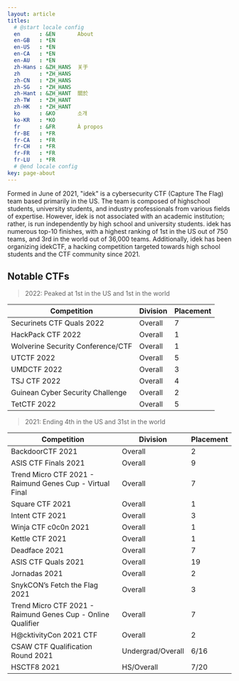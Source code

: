 ```yaml
---
layout: article
titles:
  # @start locale config
  en      : &EN       About
  en-GB   : *EN
  en-US   : *EN
  en-CA   : *EN
  en-AU   : *EN
  zh-Hans : &ZH_HANS  关于
  zh      : *ZH_HANS
  zh-CN   : *ZH_HANS
  zh-SG   : *ZH_HANS
  zh-Hant : &ZH_HANT  關於
  zh-TW   : *ZH_HANT
  zh-HK   : *ZH_HANT
  ko      : &KO       소개
  ko-KR   : *KO
  fr      : &FR       À propos
  fr-BE   : *FR
  fr-CA   : *FR
  fr-CH   : *FR
  fr-FR   : *FR
  fr-LU   : *FR
  # @end locale config
key: page-about
---
```


Formed in June of 2021, "idek" is a cybersecurity CTF (Capture The Flag) team based primarily in the US. The team is composed of highschool students, university students, and industry professionals from various fields of expertise. However, idek is not associated with an academic institution; rather, is run independently by high school and university students. idek has numerous top-10 finishes, with a highest ranking of 1st in the US out of 750 teams, and 3rd in the world out of 36,000 teams. Additionally, idek has been organizing idekCTF, a hacking competition targeted towards high school students and the CTF community since 2021.

## Notable CTFs
> 2022: Peaked at 1st in the US and 1st in the world

|Competition|Division|Placement|
|---|---|---|
|Securinets CTF Quals 2022|Overall|7|
|HackPack CTF 2022|Overall|1|
|Wolverine Security Conference/CTF|Overall|1|
|UTCTF 2022|Overall|5|
|UMDCTF 2022|Overall|3|
|TSJ CTF 2022|Overall|4|
|Guinean Cyber Security Challenge|Overall|2|
|TetCTF 2022|Overall|5|

> 2021: Ending 4th in the US and 31st in the world

|Competition|Division|Placement|
|---|---|---|
|BackdoorCTF 2021|Overall|2|
|ASIS CTF Finals 2021|Overall|9|
|Trend Micro CTF 2021 - Raimund Genes Cup - Virtual Final|Overall|7|
|Square CTF 2021|Overall|1|
|Intent CTF 2021|Overall|3|
|Winja CTF c0c0n 2021|Overall|1|
|Kettle CTF 2021|Overall|1|
|Deadface 2021|Overall|7|
|ASIS CTF Quals 2021|Overall|19|
|Jornadas 2021|Overall|2|
|SnykCON’s Fetch the Flag 2021|Overall|3|
|Trend Micro CTF 2021 - Raimund Genes Cup - Online Qualifier|Overall|7|
|H@cktivityCon 2021 CTF|Overall|2|
|CSAW CTF Qualification Round 2021|Undergrad/Overall|6/16|
|HSCTF8 2021|HS/Overall|7/20|
